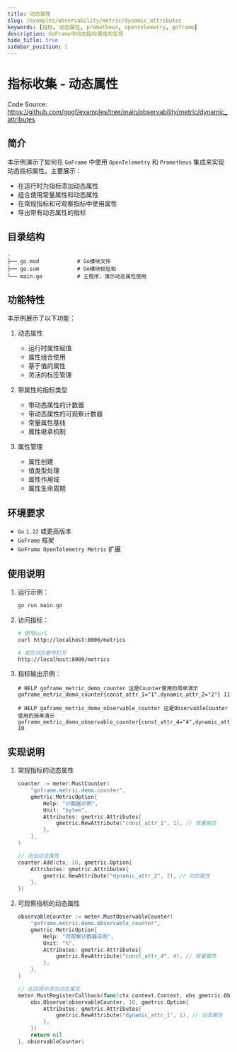 ```yaml
---
title: 动态属性
slug: /examples/observability/metric/dynamic_attributes
keywords: [指标, 动态属性, prometheus, opentelemetry, goframe]
description: GoFrame中动态指标属性的实现
hide_title: true
sidebar_position: 1
---
```


# 指标收集 - 动态属性

Code Source: https://github.com/gogf/examples/tree/main/observability/metric/dynamic_attributes


## 简介

本示例演示了如何在 `GoFrame` 中使用 `OpenTelemetry` 和 `Prometheus` 集成来实现动态指标属性。主要展示：
- 在运行时为指标添加动态属性
- 组合使用常量属性和动态属性
- 在常规指标和可观察指标中使用属性
- 导出带有动态属性的指标

## 目录结构

```text
.
├── go.mod            # Go模块文件
├── go.sum            # Go模块校验和
└── main.go           # 主程序，演示动态属性使用
```

## 功能特性

本示例展示了以下功能：

1. 动态属性
   - 运行时属性赋值
   - 属性组合使用
   - 基于值的属性
   - 灵活的标签管理

2. 带属性的指标类型
   - 带动态属性的计数器
   - 带动态属性的可观察计数器
   - 常量属性基线
   - 属性继承机制

3. 属性管理
   - 属性创建
   - 值类型处理
   - 属性作用域
   - 属性生命周期

## 环境要求

- `Go` `1.22` 或更高版本
- `GoFrame` 框架
- `GoFrame OpenTelemetry Metric` 扩展

## 使用说明

1. 运行示例：
   ```bash
   go run main.go
   ```

2. 访问指标：
   ```bash
   # 使用curl
   curl http://localhost:8000/metrics
   
   # 或在浏览器中打开
   http://localhost:8000/metrics
   ```

3. 指标输出示例：
   ```text
   # HELP goframe_metric_demo_counter 这是Counter使用的简单演示
   goframe_metric_demo_counter{const_attr_1="1",dynamic_attr_2="2"} 11
   
   # HELP goframe_metric_demo_observable_counter 这是ObservableCounter使用的简单演示
   goframe_metric_demo_observable_counter{const_attr_4="4",dynamic_attr_1="1"} 10
   ```

## 实现说明

1. 常规指标的动态属性
   ```go
   counter := meter.MustCounter(
       "goframe.metric.demo.counter",
       gmetric.MetricOption{
           Help: "计数器示例",
           Unit: "bytes",
           Attributes: gmetric.Attributes{
               gmetric.NewAttribute("const_attr_1", 1), // 常量属性
           },
       },
   )
   
   // 添加动态属性
   counter.Add(ctx, 10, gmetric.Option{
       Attributes: gmetric.Attributes{
           gmetric.NewAttribute("dynamic_attr_2", 2), // 动态属性
       },
   })
   ```

2. 可观察指标的动态属性
   ```go
   observableCounter := meter.MustObservableCounter(
       "goframe.metric.demo.observable_counter",
       gmetric.MetricOption{
           Help: "可观察计数器示例",
           Unit: "%",
           Attributes: gmetric.Attributes{
               gmetric.NewAttribute("const_attr_4", 4), // 常量属性
           },
       },
   )
   
   // 在回调中添加动态属性
   meter.MustRegisterCallback(func(ctx context.Context, obs gmetric.Observer) error {
       obs.Observe(observableCounter, 10, gmetric.Option{
           Attributes: gmetric.Attributes{
               gmetric.NewAttribute("dynamic_attr_1", 1), // 动态属性
           },
       })
       return nil
   }, observableCounter)
   ```
